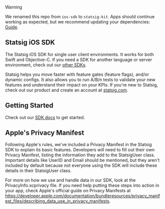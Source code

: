 > [!WARNING]
> We renamed this repo from `ios-sdk` to `statsig-kit`. Apps should continue working as expected, but we recommend updating your dependencies: [Guide](https://docs.statsig.com/client/iOS/repo-migration-guide).

## Statsig iOS SDK

The Statsig iOS SDK for single user client environments. It works for both Swift and Objective-C. If you need a SDK for another language or server environment, check out our [other SDKs](https://docs.statsig.com/#sdks).

Statsig helps you move faster with feature gates (feature flags), and/or dynamic configs. It also allows you to run A/B/n tests to validate your new features and understand their impact on your KPIs. If you're new to Statsig, check out our product and create an account at [statsig.com](https://www.statsig.com).

## Getting Started
Check out our [SDK docs](https://docs.statsig.com/client/iosClientSDK) to get started.


## Apple's Privacy Manifest

Following Apple's rules, we've included a Privacy Manifest in the Statsig SDK to explain its basic features. 
Developers will need to fill out their own Privacy Manifest, listing the information they add to the StatsigUser class. 
Important details like UserID and Email should be mentioned, but they aren't included by default because not everyone using the SDK will include these details in their StatsigUser class.

For more on how we use and handle data in our SDK, look at the PrivacyInfo.xcprivacy file. If you need help putting these steps into action in your app, check Apple's official guide on Privacy Manifests at https://developer.apple.com/documentation/bundleresources/privacy_manifest_files/describing_data_use_in_privacy_manifests.
